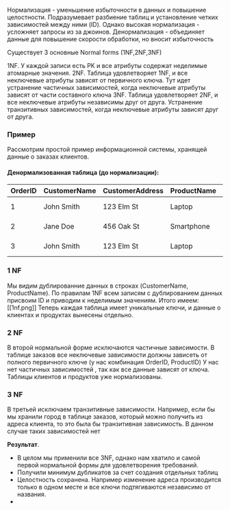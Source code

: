 Нормализация - уменьшение избыточности в данных и повышение целостности. Подразумевает разбиение таблиц и установление четких зависимостей между ними (ID). Однако высокая нормализация - усложняет запросы из за джоинов.
Денормализация - объединяет данные для повышение скорости обработки, но вносит избыточность

Существует 3 основные Normal forms (1NF,2NF,3NF)

1NF. У каждой записи есть PK и все атрибуты содержат неделимые атомарные значения.
2NF. Таблица удовлетворяет 1NF, и все неключевые атрибуты зависят от первичного ключа. Тут идет устранение частичных зависимостей, когда неключевые атрибуты зависят от части составного ключа
3NF. Таблица удовлетворяет 2NF, и все неключевые атрибуты независимы друг от друга. Устранение транзитивных зависимостей, когда неключевые атрибуты зависят друг от друга.

### Пример

Рассмотрим простой пример информационной системы, хранящей данные о заказах клиентов.

#### Денормализованная таблица (до нормализации):

| OrderID | CustomerName | CustomerAddress | ProductName | ProductPrice | OrderDate  | Quantity |
| ------- | ------------ | --------------- | ----------- | ------------ | ---------- | -------- |
| 1       | John Smith   | 123 Elm St      | Laptop      | 1000         | 2024-09-20 | 2        |
| 2       | Jane Doe     | 456 Oak St      | Smartphone  | 600          | 2024-09-21 | 1        |
| 3       | John Smith   | 123 Elm St      | Laptop      | 1000         | 2024-09-22 | 1        |
### 1 NF 
Мы видим дублированние данных в строках (CustomerName, ProductName). По правилам 1NF всем записям с дублированием данных присвоим ID и приводим к неделимым значениям. 
Итого имеем:
[[1nf.png]]
Теперь каждая таблица имеет уникальные ключи, и данные о клиентах и продуктах вынесены отдельно.

### 2 NF 
В второй нормальной форме исключаются частичные зависимости. В таблице заказов все неключевые зависимости должны зависеть от полного первичного ключе (у нас комбинация OrderID, ProductID)
У нас нет частичных зависимостей , так как все данные зависят от ключа. Таблицы клиентов и продуктов уже нормализованы.

### 3 NF
В третьей исключаем транзитивные зависимости. Например, если бы мы хранили город в таблице заказов, который можно получить из адреса клиента, то это была бы транзитивная зависимость. В данном случае таких зависимостей нет


**Результат**.  
* В целом мы применили все 3NF, однако нам хватило и самой первой нормальной формы для удовлетворения требований. 
* Получили минимум дубликатов за счет создания отдельных таблиц
* Целостность сохранена. Например изменение адреса производится только в одном месте и все ключи подтягиваются независимо от названия.
* 
